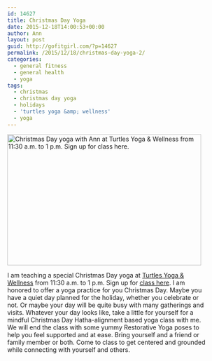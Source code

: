 ```yaml
---
id: 14627
title: Christmas Day Yoga
date: 2015-12-18T14:00:53+00:00
author: Ann
layout: post
guid: http://gofitgirl.com/?p=14627
permalink: /2015/12/18/christmas-day-yoga-2/
categories:
  - general fitness
  - general health
  - yoga
tags:
  - christmas
  - christmas day yoga
  - holidays
  - 'turtles yoga &amp; wellness'
  - yoga
---
```

<div id="attachment_14623" style="width: 453px" class="wp-caption aligncenter">
  <a href="http://gofitgirl.com/yoga-classes/christmasdayyoga443px/" rel="attachment wp-att-14623"><img class="wp-image-14623 size-full" src="http://gofitgirl.com/wp-content/uploads/2014/06/ChristmasDayYoga443px.png" alt="Christmas Day yoga with Ann at Turtles Yoga & Wellness from 11:30 a.m. to 1 p.m. Sign up for class here." width="443" height="299" /></a>
  
  <p class="wp-caption-text">
    I am teaching a special Christmas Day yoga at <a href="http://www.turtlesyoga.com">Turtles Yoga & Wellness</a> from 11:30 a.m. to 1 p.m. Sign up for <a href="http://www.turtlesyoga.com/class-descriptions/yoga-pilates-schedule/">class here</a>. I am honored to offer a yoga practice for you Christmas Day. Maybe you have a quiet day planned for the holiday, whether you celebrate or not. Or maybe your day will be quite busy with many gatherings and visits. Whatever your day looks like, take a little for yourself for a mindful Christmas Day Hatha-alignment based yoga class with me. We will end the class with some yummy Restorative Yoga poses to help you feel supported and at ease. Bring yourself and a friend or family member or both. Come to class to get centered and grounded while connecting with yourself and others.
  </p>
</div>